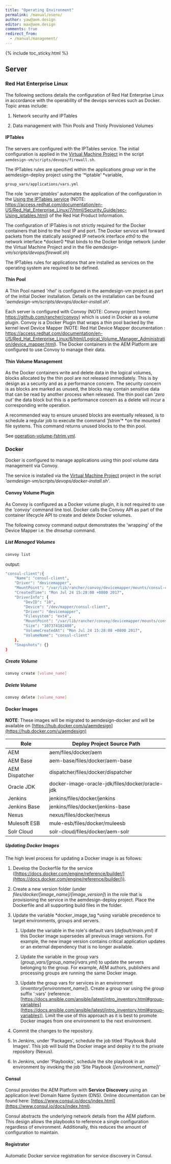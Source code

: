 ```yaml
---
title: "Operating Environment"
permalink: /manual/osenv/
author: yaw@aem.design
editor: max@aem.design
comments: true
redirect_from:
  - /manual/management/
---
```


{% include toc_sticky.html %}

## Server

### Red Hat Enterprise Linux

The following sections details the configuration of Red Hat Enterprise Linux in accordance with the operability of the devops services such as Docker. Topic areas include:

1. Network security and IPTables

2. Data management with Thin Pools and Thinly Provisioned Volumes

#### IPTables

The servers are configured with the IPTables service. The initial configuration is applied in the [Virtual Machine Project](/manual/projects/#virtual-machine-project) in the script ```aemdesign-vm/scripts/devops/firewall.sh```.

The IPTables rules are specified within the applications *group var* in the aemdesign-deploy project using the '*iptable' *variable,

```
group_vars/applications/vars.yml
```

The role *'server-iptables'* automates the application of the configuration in the [Using the IPTables service](https://access.redhat.com/documentation/en-US/Red_Hat_Enterprise_Linux/7/html/Security_Guide/sec-Using_iptables.html) (NOTE:  https://access.redhat.com/documentation/en-US/Red_Hat_Enterprise_Linux/7/html/Security_Guide/sec-Using_iptables.html) of the Red Hat Product Information.

The configuration of IPTables is not strictly required for the Docker containers that bind to the host IP and port. The Docker service will forward packets from the statically assigned IP network interface *eth0* to the network interface *docker0 *that binds to the Docker bridge network (under the Virtual Machine Project and in the file  *aemdesign-vm/scripts/devops/firewall.sh*)

The IPTables rules for applications that are installed as services on the operating system are required to be defined.

#### Thin Pool

A Thin Pool named *'rhel'* is configured in the aemdesign-vm project as part of the initial Docker installation. Details on the installation can be found '*aemdesign-vm/scripts/devops/docker-install.sh*'.

Each server is configured with Convoy (NOTE:  Convoy project home: https://github.com/rancher/convoy) which is used in Docker as a volume plugin. Convoy is a Docker Plugin that wraps a thin pool backed by the kernel level Device Mapper (NOTE:  Red Hat Device Mapper documentation : https://access.redhat.com/documentation/en-US/Red_Hat_Enterprise_Linux/6/html/Logical_Volume_Manager_Administration/device_mapper.html). The Docker containers in the AEM Platform are configured to use Convoy to manage their data.

#### Thin Volume Management

As the Docker containers write and delete data in the logical volumes, blocks allocated by the thin pool are not released immediately. This is by design as a security and as a performance concern. The security concern is as blocks are marked as unused, the blocks may contain sensitive data that can be read by another process when released. The thin pool can '*zero out'* the data block but this is a performance concern as a delete will incur a corresponding write operation.

A recommended way to ensure unused blocks are eventually released, is to schedule a regular job to execute the command *'fstrim'** *on the mounted file systems. This command returns unused blocks to the thin pool.

See [operation-volume-fstrim.yml](/manual/devtools/#operation-volume-fstrimyml).

### Docker

Docker is configured to manage applications using thin pool volume data management via Convoy.

The service is installed via the [Virtual Machine Project](/manual/projects/#virtual-machine-project) project in the script *'aemdesign-vm/scripts/devops/docker-install.sh'*.

#### Convoy Volume Plugin

As Convoy is configured as a Docker volume plugin, it is not required to use the *'convoy'* command line tool. Docker calls the Convoy API as part of the container lifecycle API to create and delete Docker volumes.

The following convoy command output demonstrates the 'wrapping' of the Device Mapper i.e. the *dmsetup* command.

##### List Managed Volumes

```bash
convoy list
```

output:

```bash
"consul-client":{
	"Name": "consul-client",
	"Driver": "devicemapper",
	"MountPoint": "/var/lib/rancher/convoy/devicemapper/mounts/consul-client",
	"CreatedTime": "Mon Jul 24 15:28:08 +0800 2017",
	"DriverInfo": {
		"DevID": "10",
		"Device": "/dev/mapper/consul-client",
		"Driver": "devicemapper",
		"Filesystem": "ext4",
		"MountPoint": "/var/lib/rancher/convoy/devicemapper/mounts/consul-client",
		"Size": "107374182400",
		"VolumeCreatedAt": "Mon Jul 24 15:28:08 +0800 2017",
		"VolumeName": "consul-client"
	},
	"Snapshots": {}
}
```

##### Create Volume

```bash
convoy create [volume_name]
```


##### Delete Volume

```bash
convoy delete [volume_name]
```


#### Docker Images

**NOTE**: These images will be migrated to aemdesign-docker and will be available on [https://hub.docker.com/u/aemdesign](https://hub.docker.com/u/aemdesign)

| Role                            | Deploy Project Source Path                  |
|---------------------------------|---------------------------------------------|
| AEM                             | aem/files/docker/aem                     |
| AEM Base                        | aem-base/files/docker/aem-base              |
| AEM Dispatcher                  | dispatcher/files/docker/dispatcher |
| Oracle JDK                      | docker-image-oracle-jdk/files/docker/oracle-jdk |
| Jenkins                         | jenkins/files/docker/jenkins |
| Jenkins Base                    | jenkins/files/docker/jenkins-base |
| Nexus                           | nexus/files/docker/nexus |
| Mulesoft ESB                    | mule-esb/files/docker/muleesb |
| Solr Cloud                      | solr-cloud/files/docker/aem-solr |


##### Updating Docker Images

The high level process for updating a Docker image is as follows:

1. Develop the Dockerfile for the service ([https://docs.docker.com/engine/reference/builder/](https://docs.docker.com/engine/reference/builder/)).

2. Create a new version folder (under *files/docker/[image_name]/[image_version]*) in the role that is provisioning the service in the aemdesign-deploy project. Place the Dockerfile and all supporting build files in the folder.

3. Update the variable *docker_image_tag *using variable precedence to target environments, groups and servers.

    1. Update the variable in the role's default vars (*default/main.yml*) if this Docker image supersedes all previous image versions. For example, the new image version contains critical application updates or an external dependency that is no longer available.

    2. Update the variable in the group vars (*group_vars/[group_name]/vars.yml*) to update the servers belonging to the group. For example, AEM authors, publishers and processing groups are running the same Docker image.

    3. Update the group vars for services in an environment (*inventory/[environment_name]*). Create a group var using the group suffix ':vars' (reference: [https://docs.ansible.com/ansible/latest/intro_inventory.html#group-variables](https://docs.ansible.com/ansible/latest/intro_inventory.html#group-variables)). Limit the use of this approach as it is best to promote Docker images from one environment to the next environment.

4. Commit the changes to the repository.

5. In Jenkins, under 'Packages',  schedule the job titled 'Playbook Build Images'. This job will build the Docker image and deploy it to the private repository (Nexus).

6. In Jenkins, under 'Playbooks', schedule the site playbook in an environment by invoking the job 'Site Playbook (*[environment_name]*)'

#### Consul

Consul provides the AEM Platform with **Service Discovery** using an application level Domain Name System (DNS). Online documentation can be found here: [https://www.consul.io/docs/index.html](https://www.consul.io/docs/index.html).

Consul abstracts the underlying network details from the AEM platform. This design allows the playbooks to reference a single configuration regardless of environment. Additionally, this reduces the amount of configuration to maintain.

#### Registrator

Automatic Docker service registration for service discovery in Consul.
